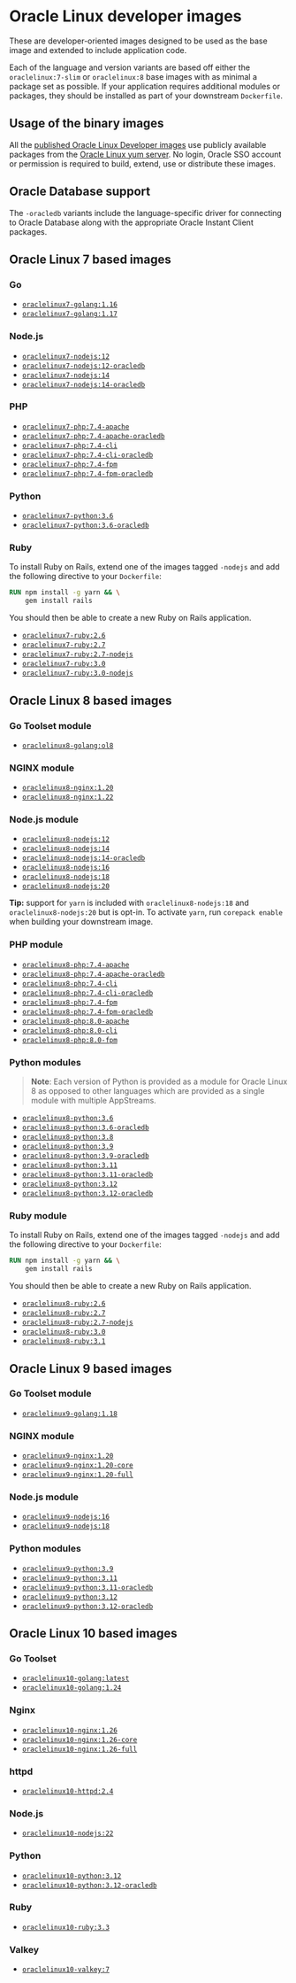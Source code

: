 # Oracle Linux developer images

These are developer-oriented images designed to be used as the base image and
extended to include application code.

Each of the language and version variants are based off either the
`oraclelinux:7-slim` or `oraclelinux:8` base images with as minimal a
package set as possible. If your application requires additional modules or
packages, they should be installed as part of your downstream `Dockerfile`.

## Usage of the binary images

All the [published Oracle Linux Developer images][1] use publicly available
packages from the [Oracle Linux yum server][2]. No login, Oracle SSO account or
permission is required to build, extend, use or distribute these images.

## Oracle Database support

The `-oracledb` variants include the language-specific driver for connecting to
Oracle Database along with the appropriate Oracle Instant Client packages.

## Oracle Linux 7 based images

### Go

* [`oraclelinux7-golang:1.16`](oraclelinux7/golang/1.16/Dockerfile)
* [`oraclelinux7-golang:1.17`](oraclelinux7/golang/1.17/Dockerfile)

### Node.js

* [`oraclelinux7-nodejs:12`](oraclelinux7/nodejs/12/Dockerfile)
* [`oraclelinux7-nodejs:12-oracledb`](oraclelinux7/nodejs/12-oracledb/Dockerfile)
* [`oraclelinux7-nodejs:14`](oraclelinux7/nodejs/14/Dockerfile)
* [`oraclelinux7-nodejs:14-oracledb`](oraclelinux7/nodejs/14-oracledb/Dockerfile)

### PHP

* [`oraclelinux7-php:7.4-apache`](oraclelinux7/php/7.4-apache/Dockerfile)
* [`oraclelinux7-php:7.4-apache-oracledb`](oraclelinux7/php/7.4-apache-oracledb/Dockerfile)
* [`oraclelinux7-php:7.4-cli`](oraclelinux7/php/7.4-cli/Dockerfile)
* [`oraclelinux7-php:7.4-cli-oracledb`](oraclelinux7/php/7.4-cli-oracledb/Dockerfile)
* [`oraclelinux7-php:7.4-fpm`](oraclelinux7/php/7.4-fpm/Dockerfile)
* [`oraclelinux7-php:7.4-fpm-oracledb`](oraclelinux7/php/7.4-fpm-oracledb/Dockerfile)

### Python

* [`oraclelinux7-python:3.6`](oraclelinux7/python/3.6/Dockerfile)
* [`oraclelinux7-python:3.6-oracledb`](oraclelinux7/python/3.6-oracledb/Dockerfile)

### Ruby

To install Ruby on Rails, extend one of the images tagged `-nodejs` and add the
following directive to your `Dockerfile`:

```dockerfile
RUN npm install -g yarn && \
    gem install rails
```

You should then be able to create a new Ruby on Rails application.

* [`oraclelinux7-ruby:2.6`](oraclelinux7/ruby/2.6/Dockerfile)
* [`oraclelinux7-ruby:2.7`](oraclelinux7/ruby/2.7/Dockerfile)
* [`oraclelinux7-ruby:2.7-nodejs`](oraclelinux7/ruby/2.7-nodejs/Dockerfile)
* [`oraclelinux7-ruby:3.0`](oraclelinux7/ruby/3.0/Dockerfile)
* [`oraclelinux7-ruby:3.0-nodejs`](oraclelinux7/ruby/3.0-nodejs/Dockerfile)

## Oracle Linux 8 based images

### Go Toolset module

* [`oraclelinux8-golang:ol8`](oraclelinux8/golang/ol8/Dockerfile)

### NGINX module

* [`oraclelinux8-nginx:1.20`](oraclelinux8/nginx/1.20/Dockerfile)
* [`oraclelinux8-nginx:1.22`](oraclelinux8/nginx/1.22/Dockerfile)

### Node.js module

* [`oraclelinux8-nodejs:12`](oraclelinux8/nodejs/12/Dockerfile)
* [`oraclelinux8-nodejs:14`](oraclelinux8/nodejs/14/Dockerfile)
* [`oraclelinux8-nodejs:14-oracledb`](oraclelinux8/nodejs/14-oracledb/Dockerfile)
* [`oraclelinux8-nodejs:16`](oraclelinux8/nodejs/16/Dockerfile)
* [`oraclelinux8-nodejs:18`](oraclelinux8/nodejs/18/Dockerfile)
* [`oraclelinux8-nodejs:20`](oraclelinux8/nodejs/20/Dockerfile)

**Tip:** support for `yarn` is included with `oraclelinux8-nodejs:18` and `oraclelinux8-nodejs:20` but is
opt-in. To activate `yarn`, run `corepack enable` when building your downstream image.

### PHP module

* [`oraclelinux8-php:7.4-apache`](oraclelinux8/php/7.4-apache/Dockerfile)
* [`oraclelinux8-php:7.4-apache-oracledb`](oraclelinux8/php/7.4-apache-oracledb/Dockerfile)
* [`oraclelinux8-php:7.4-cli`](oraclelinux8/php/7.4-cli/Dockerfile)
* [`oraclelinux8-php:7.4-cli-oracledb`](oraclelinux8/php/7.4-cli-oracledb/Dockerfile)
* [`oraclelinux8-php:7.4-fpm`](oraclelinux8/php/7.4-fpm/Dockerfile)
* [`oraclelinux8-php:7.4-fpm-oracledb`](oraclelinux8/php/7.4-fpm-oracledb/Dockerfile)
* [`oraclelinux8-php:8.0-apache`](oraclelinux8/php/8.0-apache/Dockerfile)
* [`oraclelinux8-php:8.0-cli`](oraclelinux8/php/8.0-cli/Dockerfile)
* [`oraclelinux8-php:8.0-fpm`](oraclelinux8/php/8.0-fpm/Dockerfile)

### Python modules

> **Note**: Each version of Python is provided as a module for Oracle
> Linux 8 as opposed to other languages which are provided as a single module
> with multiple AppStreams.

* [`oraclelinux8-python:3.6`](oraclelinux8/python/3.6/Dockerfile)
* [`oraclelinux8-python:3.6-oracledb`](oraclelinux8/python/3.6-oracledb/Dockerfile)
* [`oraclelinux8-python:3.8`](oraclelinux8/python/3.8/Dockerfile)
* [`oraclelinux8-python:3.9`](oraclelinux8/python/3.9/Dockerfile)
* [`oraclelinux8-python:3.9-oracledb`](oraclelinux8/python/3.9-oracledb/Dockerfile)
* [`oraclelinux8-python:3.11`](oraclelinux8/python/3.11/Dockerfile)
* [`oraclelinux8-python:3.11-oracledb`](oraclelinux8/python/3.11-oracledb/Dockerfile)
* [`oraclelinux8-python:3.12`](oraclelinux8/python/3.12/Dockerfile)
* [`oraclelinux8-python:3.12-oracledb`](oraclelinux8/python/3.12-oracledb/Dockerfile)

### Ruby module

To install Ruby on Rails, extend one of the images tagged `-nodejs` and add the
following directive to your `Dockerfile`:

```dockerfile
RUN npm install -g yarn && \
    gem install rails
```

You should then be able to create a new Ruby on Rails application.

* [`oraclelinux8-ruby:2.6`](oraclelinux8/ruby/2.6/Dockerfile)
* [`oraclelinux8-ruby:2.7`](oraclelinux8/ruby/2.7/Dockerfile)
* [`oraclelinux8-ruby:2.7-nodejs`](oraclelinux8/ruby/2.7-nodejs/Dockerfile)
* [`oraclelinux8-ruby:3.0`](oraclelinux8/ruby/3.0/Dockerfile)
* [`oraclelinux8-ruby:3.1`](oraclelinux8/ruby/3.1/Dockerfile)

## Oracle Linux 9 based images

### Go Toolset module

* [`oraclelinux9-golang:1.18`](oraclelinux9/golang/1.18/Dockerfile)

### NGINX module

* [`oraclelinux9-nginx:1.20`](oraclelinux9/nginx/1.20/Dockerfile)
* [`oraclelinux9-nginx:1.20-core`](oraclelinux9/nginx/1.20-core/Dockerfile)
* [`oraclelinux9-nginx:1.20-full`](oraclelinux9/nginx/1.20-full/Dockerfile)

### Node.js module

* [`oraclelinux9-nodejs:16`](oraclelinux9/nodejs/16/Dockerfile)
* [`oraclelinux9-nodejs:18`](oraclelinux9/nodejs/18/Dockerfile)

### Python modules

* [`oraclelinux9-python:3.9`](oraclelinux9/python/3.9/Dockerfile)
* [`oraclelinux9-python:3.11`](oraclelinux9/python/3.11/Dockerfile)
* [`oraclelinux9-python:3.11-oracledb`](oraclelinux9/python/3.11-oracledb/Dockerfile)
* [`oraclelinux9-python:3.12`](oraclelinux9/python/3.12/Dockerfile)
* [`oraclelinux9-python:3.12-oracledb`](oraclelinux9/python/3.12-oracledb/Dockerfile)

## Oracle Linux 10 based images

### Go Toolset

* [`oraclelinux10-golang:latest`](oraclelinux10/golang/latest/Dockerfile)
* [`oraclelinux10-golang:1.24`](oraclelinux10/golang/1.24/Dockerfile)

### Nginx

* [`oraclelinux10-nginx:1.26`](oraclelinux10/nginx/1.26/Dockerfile)
* [`oraclelinux10-nginx:1.26-core`](oraclelinux10/nginx/1.26-core/Dockerfile)
* [`oraclelinux10-nginx:1.26-full`](oraclelinux10/nginx/1.26-full/Dockerfile)

### httpd

* [`oraclelinux10-httpd:2.4`](oraclelinux10/httpd/2.4/Dockerfile)

### Node.js

* [`oraclelinux10-nodejs:22`](oraclelinux10/nodejs/22/Dockerfile)

### Python

* [`oraclelinux10-python:3.12`](oraclelinux10/python/3.12/Dockerfile)
* [`oraclelinux10-python:3.12-oracledb`](oraclelinux10/python/3.12-oracledb/Dockerfile)

### Ruby

* [`oraclelinux10-ruby:3.3`](oraclelinux10/ruby/3.3/Dockerfile)

### Valkey

* [`oraclelinux10-valkey:7`](oraclelinux10/valkey/7/Dockerfile)


[1]: https://github.com/orgs/oracle/packages?repo_name=docker-images
[2]: https://yum.oracle.com
